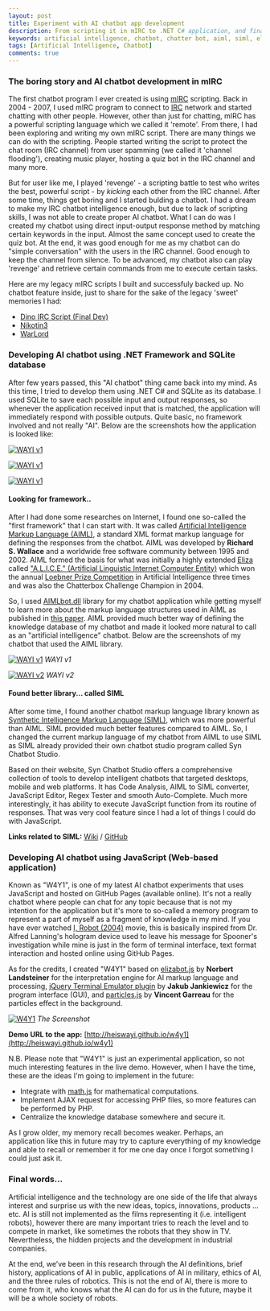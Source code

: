 ```yaml
---
layout: post
title: Experiment with AI chatbot app development
description: From scripting it in mIRC to .NET C# application, and finally to JavaScript; AI chatbot is one of the interesting projects to explore (playground) and get exposed to AI programming.
keywords: artificial intelligence, chatbot, chatter bot, aiml, siml, elizabot.js
tags: [Artificial Intelligence, Chatbot]
comments: true
---
```


### The boring story and AI chatbot development in mIRC

The first chatbot program I ever created is using [mIRC](http://www.mirc.com/) scripting. Back in 2004 - 2007, I used mIRC program to connect to [IRC](https://en.wikipedia.org/wiki/Internet_Relay_Chat) network and started chatting with other people. However, other than just for chatting, mIRC has a powerful scripting language which we called it 'remote'. From there, I had been exploring and writing my own mIRC script. There are many things we can do with the scripting. People started writing the script to protect the chat room (IRC channel) from user spamming (we called it 'channel flooding'), creating music player, hosting a quiz bot in the IRC channel and many more.

But for user like me, I played 'revenge' - a scripting battle to test who writes the best, powerful script - by _kicking_ each other from the IRC channel. After some time, things get boring and I started bulding a chatbot. I had a dream to make my IRC chatbot intelligence enough, but due to lack of scripting skills, I was not able to create proper AI chatbot. What I can do was I created my chatbot using direct input-output response method by matching certain keywords in the input. Almost the same concept used to create the quiz bot. At the end, it was good enough for me as my chatbot can do "simple conversation" with the users in the IRC channel. Good enough to keep the channel from silence. To be advanced, my chatbot also can play 'revenge' and retrieve certain commands from me to execute certain tasks.

Here are my legacy mIRC scripts I built and successfuly backed up. No chatbot feature inside, just to share for the sake of the legacy 'sweet' memories I had:
- [Dino IRC Script (Final Dev)](https://drive.google.com/open?id=0B7VfNqY3LHBXaUQ2cDJxNENiS1U)
- [Nikotin3](https://drive.google.com/open?id=0B7VfNqY3LHBXaUNyWjh5WTE4Q1E)
- [WarLord](https://drive.google.com/open?id=0B7VfNqY3LHBXeWcwTGMtVmFoNUk)

### Developing AI chatbot using .NET Framework and SQLite database

After few years passed, this "AI chatbot" thing came back into my mind. As this time, I tried to develop them using .NET C# and SQLite as its database. I used SQLite to save each possible input and output responses, so whenever the application received input that is matched, the application will immediately respond with possible outputs. Quite basic, no framework involved and not really "AI". Below are the screenshots how the application is looked like:

[![WAYI v1](http://i.imgur.com/F1n1W0N.png)](http://i.imgur.com/F1n1W0N.png)

[![WAYI v1](http://i.imgur.com/IkAKC9p.png)](http://i.imgur.com/IkAKC9p.png)

[![WAYI v1](http://i.imgur.com/kMdAEpk.png)](http://i.imgur.com/kMdAEpk.png)

#### Looking for framework..

After I had done some researches on Internet, I found one so-called the "first framework" that I can start with. It was called [Artificial Intelligence Markup Language (AIML)](http://www.alicebot.org/aiml.html), a standard XML format markup language for defining the responses from the chatbot. AIML was developed by **Richard S. Wallace** and a worldwide free software community between 1995 and 2002. AIML formed the basis for what was initially a highly extended [Eliza](https://en.wikipedia.org/wiki/ELIZA) called ["A.L.I.C.E." (Artificial Linguistic Internet Computer Entity)](https://en.wikipedia.org/wiki/Artificial_Linguistic_Internet_Computer_Entity) which won the annual [Loebner Prize Competition](https://en.wikipedia.org/wiki/Loebner_Prize) in Artificial Intelligence three times and was also the Chatterbox Challenge Champion in 2004.

So, I used [AIMLbot.dll](http://aimlbot.sourceforge.net/) library for my chatbot application while getting myself to learn more about the markup language structures used in AIML as published in [this paper](http://arxiv.org/ftp/arxiv/papers/1307/1307.3091.pdf). AIML provided much better way of defining the knowledge database of my chatbot and made it looked more natural to call as an "artificial intelligence" chatbot. Below are the screenshots of my chatbot that used the AIML library.

[![WAYI v1](http://i.imgur.com/UJjTodD.png)](http://i.imgur.com/UJjTodD.png)
_WAYI v1_

[![WAYI v2](http://i.imgur.com/3mkEzII.png)](http://i.imgur.com/3mkEzII.png)
_WAYI v2_

#### Found better library... called SIML

After some time, I found another chatbot markup language library known as [Synthetic Intelligence Markup Language (SIML)](http://simlbot.com/), which was more powerful than AIML. SIML provided much better features compared to AIML. So, I changed the current markup language of my chatbot from AIML to use SIML as SIML already provided their own chatbot studio program called Syn Chatbot Studio.

Based on their website, Syn Chatbot Studio offers a comprehensive collection of tools to develop intelligent chatbots that targeted desktops, mobile and web platforms. It has Code Analysis, AIML to SIML converter, JavaScript Editor, Regex Tester and smooth Auto-Complete. Much more interestingly, it has ability to execute JavaScript function from its routine of responses. That was very cool feature since I had a lot of things I could do with JavaScript.

**Links related to SIML:** [Wiki](http://wiki.syn.co.in/) / [GitHub](https://github.com/SynHub)

### Developing AI chatbot using JavaScript (Web-based application)

Known as "W4Y1", is one of my latest AI chatbot experiments that uses JavaScript and hosted on GitHub Pages (available online). It's not a really chatbot where people can chat for any topic because that is not my intention for the application but it's more to so-called a memory program to represent a part of myself as a fragment of knowledge in my mind. If you have ever watched [I, Robot (2004)](http://www.imdb.com/title/tt0343818/) movie, this is basically inspired from Dr. Alfred Lanning's hologram device used to leave his message for Spooner's investigation while mine is just in the form of terminal interface, text format interaction and hosted online using GitHub Pages.

As for the credits, I created "W4Y1" based on [elizabot.js](http://www.masswerk.at/elizabot/) by **Norbert Landsteiner** for the interpretation engine for AI markup language and processing, [jQuery Terminal Emulator plugin](http://terminal.jcubic.pl/) by **Jakub Jankiewicz** for the program interface (GUI), and [particles.js](http://vincentgarreau.com/particles.js/) by **Vincent Garreau** for the particles effect in the background.

[![W4Y1](http://i.imgur.com/7emX4MU.png)](http://i.imgur.com/7emX4MU.png)
_The Screenshot_

**Demo URL to the app:** [http://heiswayi.github.io/w4y1](http://heiswayi.github.io/w4y1)

N.B. Please note that "W4Y1" is just an experimental application, so not much interesting features in the live demo. However, when I have the time, these are the ideas I'm going to implement in the future:
- Integrate with [math.js](http://mathjs.org/) for mathematical computations.
- Implement AJAX request for accessing PHP files, so more features can be performed by PHP.
- Centralize the knowledge database somewhere and secure it.

As I grow older, my memory recall becomes weaker. Perhaps, an application like this in future may try to capture everything of my knowledge and able to recall or remember it for me one day once I forgot something I could just ask it.

### Final words...

Artificial intelligence and the technology are one side of the life that always interest and surprise us with the new ideas, topics, innovations, products …etc. AI is still not implemented as the films representing it (i.e. intelligent robots), however there are many important tries to reach the level and to compete in market, like sometimes the robots that they show in TV. Nevertheless, the hidden projects and the development in industrial companies.

At the end, we’ve been in this research through the AI definitions, brief history, applications of AI in public, applications of AI in military, ethics of AI, and the three rules of robotics. This is not the end of AI, there is more to come from it, who knows what the AI can do for us in the future, maybe it will be a whole society of robots.
